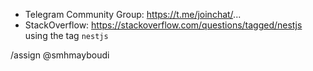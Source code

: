 <!-- We primarily use GitHub as an issue tracker; for usage and support questions, please check out these resources below. Thanks! 😁. -->

* Telegram Community Group: https://t.me/joinchat/...
* StackOverflow: https://stackoverflow.com/questions/tagged/nestjs using the tag `nestjs`

/assign @smhmayboudi
